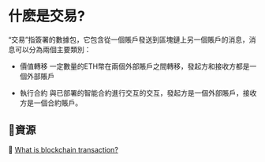 # 什麽是交易?
“交易”指簽署的數據包，它包含從一個賬戶發送到區塊鏈上另一個賬戶的消息，消息可以分為兩個主要類別：

* 價值轉移
一定數量的ETH幣在兩個外部賬戶之間轉移，發起方和接收方都是一個外部賬戶

* 執行合約
與已部署的智能合約進行交互的交互，發起方是一個外部賬戶，接收方是一個合約賬戶。

## **:scroll:資源**

:blue_book: [What is blockchain transaction?](https://coincentral.com/what-is-a-blockchain-transaction-anyway/)
